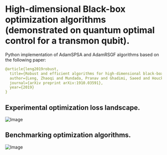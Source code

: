 # High-dimensional Black-box optimization algorithms (demonstrated on quantum optimal control for a transmon qubit).


Python implementation of AdamSPSA and AdamRSGF algorithms based on the following paper:

```yaml
@article{leng2019robust,
  title={Robust and efficient algorithms for high-dimensional black-box quantum optimization},
  author={Leng, Zhaoqi and Mundada, Pranav and Ghadimi, Saeed and Houck, Andrew},
  journal={arXiv preprint arXiv:1910.03591},
  year={2019}
}
```
## Experimental optimization loss landscape.
![Image](https://github.com/lengzq/QuantumBlackBoxOptimization/blob/master/QubitLossLandscape.png)

## Benchmarking optimization algorithms.
![Image](https://github.com/lengzq/QuantumBlackBoxOptimization/blob/master/BenchmarkAlgorithm.png)

